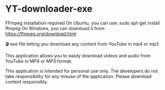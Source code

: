 # YT-downloader-exe

FFmpeg installation required
On Ubuntu, you can use:
sudo apt-get install ffmpeg
On Windows, you can download it from: https://ffmpeg.org/download.html

🎬 exe file letting you download any content from YouTube in mp4 or mp3

This application allows you to easily download videos and audio from YouTube in MP4 or MP3 format.

This application is intended for personal use only. The developers do not take responsibility for any misuse of the application. Please download content responsibly.
